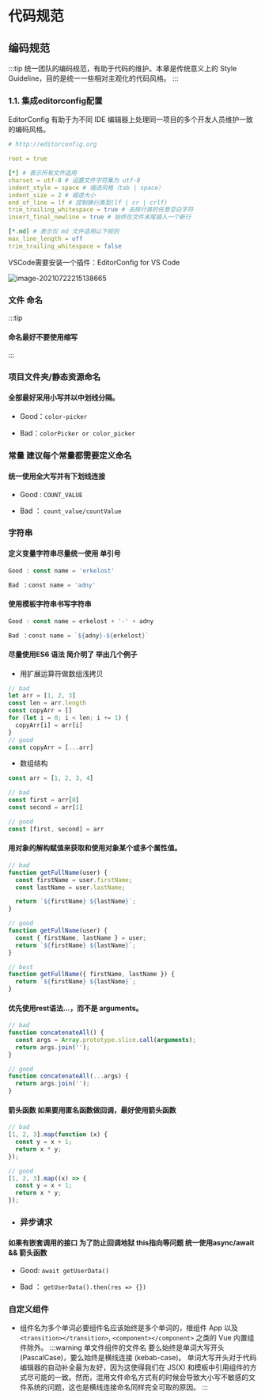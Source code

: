 # 代码规范
## 编码规范
:::tip 统一团队的编码规范，有助于代码的维护。本章是传统意义上的 Style Guideline，目的是统一一些相对主观化的代码风格。
:::

### 1.1. 集成editorconfig配置

EditorConfig 有助于为不同 IDE 编辑器上处理同一项目的多个开发人员维护一致的编码风格。

```yaml
# http://editorconfig.org

root = true

[*] # 表示所有文件适用
charset = utf-8 # 设置文件字符集为 utf-8
indent_style = space # 缩进风格（tab | space）
indent_size = 2 # 缩进大小
end_of_line = lf # 控制换行类型(lf | cr | crlf)
trim_trailing_whitespace = true # 去除行首的任意空白字符
insert_final_newline = true # 始终在文件末尾插入一个新行

[*.md] # 表示仅 md 文件适用以下规则
max_line_length = off
trim_trailing_whitespace = false
```



VSCode需要安装一个插件：EditorConfig for VS Code

![image-20210722215138665](https://p3-juejin.byteimg.com/tos-cn-i-k3u1fbpfcp/67f74aa1bbd3471386f2ce51f800650d~tplv-k3u1fbpfcp-zoom-1.image)


### 文件 命名
:::tip
#### 命名最好不要使用缩写
:::
### 项目文件夹/静态资源命名

#### 全部最好采用小写并以中划线分隔。

- Good：`color-picker`

- Bad：`colorPicker or color_picker`

### 常量 建议每个常量都需要定义命名

#### 统一使用全大写并有下划线连接

- Good : `COUNT_VALUE` 

- Bad ： `count_value/countValue`


### 字符串

#### 定义变量字符串尽量统一使用 单引号
```js
Good : const name = 'erkelost' 

Bad ：const name = 'adny'
```
#### 使用模板字符串书写字符串
```js
Good : const name = erkelost + '-' + adny 

Bad ：const name = `${adny}-${erkelost}`
```
#### 尽量使用ES6 语法 简介明了  举出几个例子
- 用扩展运算符做数组浅拷贝
```js
// bad
let arr = [1, 2, 3]
const len = arr.length
const copyArr = []
for (let i = 0; i < len; i += 1) {
  copyArr[i] = arr[i]
}
// good
const copyArr = [...arr]
```
- 数组结构
```js
const arr = [1, 2, 3, 4]

// bad
const first = arr[0]
const second = arr[1]

// good
const [first, second] = arr
```
#### 用对象的解构赋值来获取和使用对象某个或多个属性值。
```js
// bad
function getFullName(user) {
  const firstName = user.firstName;
  const lastName = user.lastName;

  return `${firstName} ${lastName}`;
}

// good
function getFullName(user) {
  const { firstName, lastName } = user;
  return `${firstName} ${lastName}`;
}

// best
function getFullName({ firstName, lastName }) {
  return `${firstName} ${lastName}`;
}
```

#### 优先使用rest语法...，而不是 arguments。
```js
// bad
function concatenateAll() {
  const args = Array.prototype.slice.call(arguments);
  return args.join('');
}

// good
function concatenateAll(...args) {
  return args.join('');
}
```

#### 箭头函数 如果要用匿名函数做回调，最好使用箭头函数 
```js
// bad
[1, 2, 3].map(function (x) {
  const y = x + 1;
  return x * y;
});

// good
[1, 2, 3].map((x) => {
  const y = x + 1;
  return x * y;
});
```
- ### 异步请求

#### 如果有嵌套调用的接口 为了防止回调地狱 this指向等问题 统一使用async/await && 箭头函数

- Good: `await getUserData()` 

- Bad ： `getUserData().then(res => {})`
### 自定义组件
- 组件名为多个单词必要组件名应该始终是多个单词的，根组件 App 以及 `<transition></transition>`, `<component></component>` 之类的 Vue 内置组件除外。
:::warning 单文件组件的文件名 要么始终是单词大写开头 (PascalCase)，要么始终是横线连接 (kebab-case)。
单词大写开头对于代码编辑器的自动补全最为友好，因为这使得我们在 JS(X) 和模板中引用组件的方式尽可能的一致。然而，混用文件命名方式有的时候会导致大小写不敏感的文件系统的问题，这也是横线连接命名同样完全可取的原因。
:::

